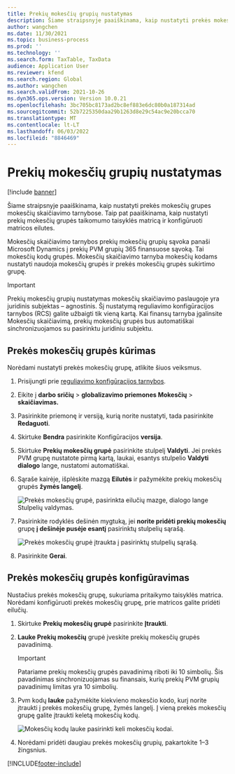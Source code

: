 ```yaml
---
title: Prekių mokesčių grupių nustatymas
description: Šiame straipsnyje paaiškinama, kaip nustatyti prekės mokesčių grupes mokesčių skaičiavimo tarnybose.
author: wangchen
ms.date: 11/30/2021
ms.topic: business-process
ms.prod: ''
ms.technology: ''
ms.search.form: TaxTable, TaxData
audience: Application User
ms.reviewer: kfend
ms.search.region: Global
ms.author: wangchen
ms.search.validFrom: 2021-10-26
ms.dyn365.ops.version: Version 10.0.21
ms.openlocfilehash: 3bc705bc8173ad2bc8ef883e6dc80b0a187314ad
ms.sourcegitcommit: 52b7225350daa29b1263d8e29c54ac9e20bcca70
ms.translationtype: MT
ms.contentlocale: lt-LT
ms.lasthandoff: 06/03/2022
ms.locfileid: "8846469"
---
```

# <a name="set-up-item-tax-groups"></a>Prekių mokesčių grupių nustatymas

[!include [banner](../includes/banner.md)]

Šiame straipsnyje paaiškinama, kaip nustatyti prekės mokesčių grupes mokesčių skaičiavimo tarnybose. Taip pat paaiškinama, kaip nustatyti prekių mokesčių grupės taikomumo taisyklės matricą ir konfigūruoti matricos eilutes.

Mokesčių skaičiavimo tarnybos prekių mokesčių grupių sąvoka panaši Microsoft Dynamics į prekių PVM grupių 365 finansuose sąvoką. Tai mokesčių kodų grupės. Mokesčių skaičiavimo tarnyba mokesčių kodams nustatyti naudoja mokesčių grupės ir prekės mokesčių grupės sukirtimo grupę.

> [!IMPORTANT]
> Prekių mokesčių grupių nustatymas mokesčių skaičiavimo paslaugoje yra juridinis subjektas – agnostinis. Šį nustatymą reguliavimo konfigūracijos tarnybos (RCS) galite užbaigti tik vieną kartą. Kai finansų tarnyba įgalinsite Mokesčių skaičiavimą, prekių mokesčių grupės bus automatiškai sinchronizuojamos su pasirinktu juridiniu subjektu.

## <a name="set-up-an-item-tax-group"></a>Prekės mokesčių grupės kūrimas 

Norėdami nustatyti prekės mokesčių grupę, atlikite šiuos veiksmus.

1. Prisijungti prie [reguliavimo konfigūracijos tarnybos](https://marketing.configure.global.dynamics.com/).
2. Eikite į **darbo sričių** \> **globalizavimo priemones Mokesčių** \> **skaičiavimas.**
3. Pasirinkite priemonę ir versiją, kurią norite nustatyti, tada pasirinkite **Redaguoti**.
4. Skirtuke **Bendra** pasirinkite Konfigūracijos **versija**.
5. Skirtuke **Prekių mokesčių grupė** pasirinkite stulpelį **Valdyti**. Jei prekės PVM grupę nustatote pirmą kartą, laukai, esantys stulpelio **Valdyti dialogo** lange, nustatomi automatiškai.
6. Sąraše kairėje, išplėskite mazgą **Eilutės** ir pažymėkite prekių mokesčių grupės **žymės langelį**.

    ![Prekės mokesčių grupė, pasirinkta eilučių mazge, dialogo lange Stulpelių valdymas.](media/select-item-tax-group.png)

7. Pasirinkite rodyklės dešinėn mygtuką, jei **norite pridėti prekių mokesčių** grupę **į dešinėje pusėje esantį** pasirinktų stulpelių sąrašą.

    ![Prekės mokesčių grupė įtraukta į pasirinktų stulpelių sąrašą.](media/add-item-tax-group.png)

8. Pasirinkite **Gerai**.

## <a name="configure-an-item-tax-group"></a>Prekės mokesčių grupės konfigūravimas

Nustačius prekės mokesčių grupę, sukuriama pritaikymo taisyklės matrica. Norėdami konfigūruoti prekės mokesčių grupę, prie matricos galite pridėti eilučių.

1. Skirtuke **Prekių mokesčių grupė** pasirinkite **Įtraukti**.
2. **Lauke Prekių mokesčių** grupė įveskite prekių mokesčių grupės pavadinimą.

    > [!IMPORTANT]
    > Patariame prekių mokesčių grupės pavadinimą riboti iki 10 simbolių. Šis pavadinimas sinchronizuojamas su finansais, kurių prekių PVM grupių pavadinimų limitas yra 10 simbolių.

3. Pvm kodų **lauke** pažymėkite kiekvieno mokesčio kodo, kurį norite įtraukti į prekės mokesčių grupę, žymės langelį. Į vieną prekės mokesčių grupę galite įtraukti keletą mokesčių kodų.

    ![Mokesčių kodų lauke pasirinkti keli mokesčių kodai.](media/multiple-tax-codes-selection.png)

4. Norėdami pridėti daugiau prekės mokesčių grupių, pakartokite 1–3 žingsnius.

[!INCLUDE[footer-include](../../includes/footer-banner.md)]
